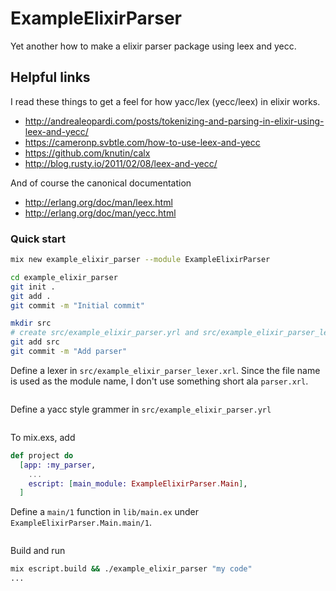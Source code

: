 # ExampleElixirParser

Yet another how to make a elixir parser package using leex and yecc.

## Helpful links

I read these things to get a feel for how yacc/lex (yecc/leex) in elixir works.

 * http://andrealeopardi.com/posts/tokenizing-and-parsing-in-elixir-using-leex-and-yecc/
 * https://cameronp.svbtle.com/how-to-use-leex-and-yecc
 * https://github.com/knutin/calx
 * http://blog.rusty.io/2011/02/08/leex-and-yecc/

And of course the canonical documentation

 * http://erlang.org/doc/man/leex.html
 * http://erlang.org/doc/man/yecc.html
 

### Quick start

   ```bash
   mix new example_elixir_parser --module ExampleElixirParser

   cd example_elixir_parser
   git init .
   git add .
   git commit -m "Initial commit"

   mkdir src
   # create src/example_elixir_parser.yrl and src/example_elixir_parser_lexer.xrl see below
   git add src
   git commit -m "Add parser"
   ```

Define a lexer in `src/example_elixir_parser_lexer.xrl`. Since the file name is used as the module name, I don't use something short ala `parser.xrl`.

   ```elixir
   ```

Define a yacc style grammer in `src/example_elixir_parser.yrl`

   ```elixir
   ```

To mix.exs, add

   ```elixir
   def project do
     [app: :my_parser,
       ...
       escript: [main_module: ExampleElixirParser.Main],
     ]
   ```

Define a `main/1` function in `lib/main.ex` under `ExampleElixirParser.Main.main/1`.

   ```elixir
   
   ```

Build and run

   ```bash
   mix escript.build && ./example_elixir_parser "my code"
   ...
   ```

